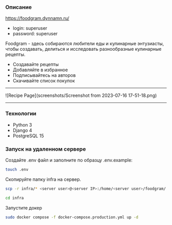 ### Описание
https://foodgram.dynnamn.ru/

- login: superuser 
- password: superuser

Foodgram - здесь собираются любители еды и кулинарные энтузиасты, чтобы 
создавать, делиться и исследовать разнообразные кулинарные рецепты.
- Создавайте рецепты
- Добавляйте в избранное
- Подписывайтесь на авторов
- Скачивайте список покупок

---
![Recipe Page](screenshots/Screenshot from 2023-07-16 17-51-18.png)

---
### Технологии
- Python 3
- Django 4
- PostgreSQL 15
### Запуск на удаленном сервере
Создайте .env файл и заполните по образцу .env.example:
``` bash
touch .env
```
Скопируйте папку infra на сервер.
```bash
scp -r infra/* <server user>@<server IP>:/home/<server user>/foodgram/
```
```bash
cd infra
```
Запустите докер
```bash
sudo docker compose -f docker-compose.production.yml up -d
```

